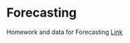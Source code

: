 # Forecasting
Homework and data for Forecasting
[Link](http://htmlpreview.github.io/?https://github.com/jdglaser/Forecasting/blob/master/Econ411_Homework5_files/Econ411_Homework5.html)
